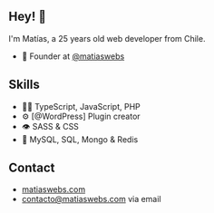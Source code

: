 ## Hey! 👋
I'm Matías, a 25 years old web developer from Chile.

- 🧭 Founder at [@matiaswebs](https://matiaswebs.com)

## Skills
- 👨‍💻 TypeScript, JavaScript, PHP
- ⚙️ [@WordPress] Plugin creator
- 👁️ SASS & CSS
- 💽 MySQL, SQL, Mongo & Redis

## Contact
- [matiaswebs.com](https://matiaswebs.com/)
- [contacto@matiaswebs.com](mailto:contacto@matiaswebs.com) via email
